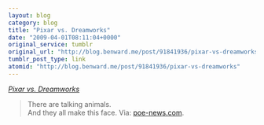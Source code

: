 ```yaml
---
layout: blog
category: blog
title: "Pixar vs. Dreamworks"
date: "2009-04-01T08:11:04+0000"
original_service: tumblr
original_url: "http://blog.benward.me/post/91841936/pixar-vs-dreamworks"
tumblr_post_type: link
atomid: "http://blog.benward.me/post/91841936/pixar-vs-dreamworks"
---
```

*[Pixar vs. Dreamworks](http://www.poe-news.com/forums/sp.php?pi=1001979235)*

> There are talking animals.<br>
> And they all make this face.
Via: [poe-news.com](http://www.poe-news.com/forums/sp.php?pi=1001979235).